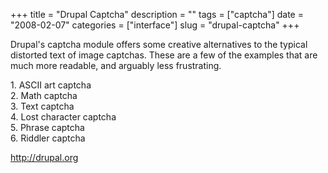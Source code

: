 +++
title = "Drupal Captcha"
description = ""
tags = ["captcha"]
date = "2008-02-07"
categories = ["interface"]
slug = "drupal-captcha"
+++


<p>Drupal's captcha module offers some creative alternatives to the typical distorted text of image captchas. These are a few of the examples that are much more readable, and arguably less frustrating. </p>
<div id="screens-full" class="clear"><div class="caption">1. ASCII art captcha</div><div class="fullimg clear"><a href="//media.konigi.com/interface/drupal-captcha-1.png" class="group" rel="group" title="1. ASCII art captcha"><img src="//media.konigi.com/interface/drupal-captcha-1.png" alt="" class="img-responsive"></a></div></div><div id="screens-full" class="clear"><div class="caption">2. Math captcha</div><div class="fullimg clear"><a href="//media.konigi.com/interface/drupal-captcha-2.png" class="group" rel="group" title="2. Math captcha"><img src="//media.konigi.com/interface/drupal-captcha-2.png" alt="" class="img-responsive"></a></div></div><div id="screens-full" class="clear"><div class="caption">3. Text captcha</div><div class="fullimg clear"><a href="//media.konigi.com/interface/drupal-captcha-3.png" class="group" rel="group" title="3. Text captcha"><img src="//media.konigi.com/interface/drupal-captcha-3.png" alt="" class="img-responsive"></a></div></div><div id="screens-full" class="clear"><div class="caption">4. Lost character captcha</div><div class="fullimg clear"><a href="//media.konigi.com/interface/drupal-captcha-4.png" class="group" rel="group" title="4. Lost character captcha"><img src="//media.konigi.com/interface/drupal-captcha-4.png" alt="" class="img-responsive"></a></div></div><div id="screens-full" class="clear"><div class="caption">5. Phrase captcha</div><div class="fullimg clear"><a href="//media.konigi.com/interface/drupal-captcha-5.png" class="group" rel="group" title="5. Phrase captcha"><img src="//media.konigi.com/interface/drupal-captcha-5.png" alt="" class="img-responsive"></a></div></div><div id="screens-full" class="clear"><div class="caption">6. Riddler captcha</div><div class="fullimg clear"><a href="//media.konigi.com/interface/drupal-captcha-6.png" class="group" rel="group" title="6. Riddler captcha"><img src="//media.konigi.com/interface/drupal-captcha-6.png" alt="" class="img-responsive"></a></div></div>        
<p><a href="http://drupal.org/">http://drupal.org</a></p>

